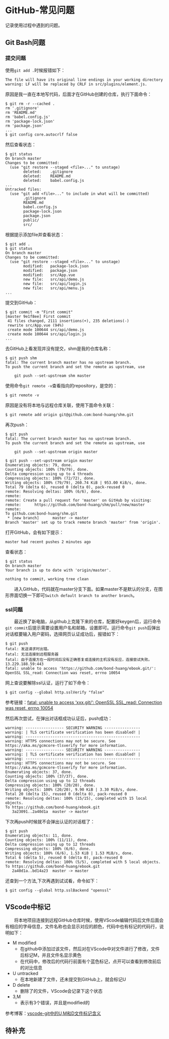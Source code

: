 # GitHub-常见问题
记录使用过程中遇到的问题。
## Git Bash问题
### 提交问题
使用`git add .`时候报错如下：
```
The file will have its original line endings in your working directory
warning: LF will be replaced by CRLF in src/plugins/element.js.
```
原因是我一直在本地写代码，后面才在GitHub创建的仓库，执行下面命令：
```
$ git rm -r --cached .
rm '.gitignore'
rm 'README.md'
rm 'babel.config.js'
rm 'package-lock.json'
rm 'package.json'
...
$ git config core.autocrlf false
```
然后查看状态：
```
$ git status
On branch master
Changes to be committed:
  (use "git restore --staged <file>..." to unstage)
        deleted:    .gitignore
        deleted:    README.md
        deleted:    babel.config.js
...
Untracked files:
  (use "git add <file>..." to include in what will be committed)
        .gitignore
        README.md
        babel.config.js
        package-lock.json
        package.json
        public/
        src/
```
根据提示添加file并查看状态：
```
$ git add .
$ git status
On branch master
Changes to be committed:
  (use "git restore --staged <file>..." to unstage)
        modified:   package-lock.json
        modified:   package.json
        modified:   src/App.vue
        new file:   src/api/demo.js
        new file:   src/api/login.js
        new file:   src/api/menu.js
...
```
提交到GitHub：
```
$ git commit -m "First commit"
[master 9e1f8ee] First commit
 41 files changed, 2111 insertions(+), 235 deletions(-)
 rewrite src/App.vue (94%)
 create mode 100644 src/api/demo.js
 create mode 100644 src/api/login.js
...
```
去GitHub上看发现并没有提交，shm是我的仓库名称：
```
$ git push shm
fatal: The current branch master has no upstream branch.
To push the current branch and set the remote as upstream, use

    git push --set-upstream shm master
```
使用命令`git remote -v`查看指向的repository，是空的：
```
$ git remote -v
```
原因是没有将本地与远程仓库关联，使用下面命令关联：
```
$ git remote add origin git@github.com:bond-huang/shm.git
```
再次push：
```
$ git push
fatal: The current branch master has no upstream branch.
To push the current branch and set the remote as upstream, use

    git push --set-upstream origin master

$ git push --set-upstream origin master
Enumerating objects: 79, done.
Counting objects: 100% (79/79), done.
Delta compression using up to 4 threads
Compressing objects: 100% (72/72), done.
Writing objects: 100% (79/79), 260.74 KiB | 953.00 KiB/s, done.
Total 79 (delta 6), reused 0 (delta 0), pack-reused 0
remote: Resolving deltas: 100% (6/6), done.
remote:
remote: Create a pull request for 'master' on GitHub by visiting:
remote:      https://github.com/bond-huang/shm/pull/new/master
remote:
To github.com:bond-huang/shm.git
 * [new branch]      master -> master
Branch 'master' set up to track remote branch 'master' from 'origin'.
```
打开GitHub，会有如下提示：
```
master had recent pushes 2 minutes ago 
```
查看状态：
```
$ git status
On branch master
Your branch is up to date with 'origin/master'.

nothing to commit, working tree clean
```
&#8195;&#8195;进入GitHub，代码就在master分支下面。如果master不是默认的分支，在图形界面切换一下即可`Switch default branch to another branch`。

### ssl问题
&#8195;&#8195;最近换了新电脑，从github上克隆下来的仓库，配置好keygen后，运行命令`git commit`后提示需要设置用户名和邮箱，设置即可。运行命令`git push`后弹出对话框要输入用户密码，选择网页认证成功后，报错如下：
```
$ git push
fatal: 发送请求时出错。
fatal: 无法连接到远程服务器
fatal: 由于连接方在一段时间后没有正确答复或连接的主机没有反应，连接尝试失败。 13.229.188.59:443
fatal: unable to access 'https://github.com/bond-huang/ebook.git/': OpenSSL SSL_read: Connection was reset, errno 10054
```
网上查说要解除ssl认证，运行了如下命令：
```
$ git config --global http.sslVerify "false"
```
参考链接：[fatal: unable to access ‘xxx.git/‘: OpenSSL SSL_read: Connection was reset, errno 10054](https://joycez.blog.csdn.net/article/details/116523092)

然后再次尝试，在弹出对话框成功认证后，push成功：
```
warning: ----------------- SECURITY WARNING ----------------
warning: | TLS certificate verification has been disabled! |
warning: ---------------------------------------------------
warning: HTTPS connections may not be secure. See https://aka.ms/gcmcore-tlsverify for more information.
warning: ----------------- SECURITY WARNING ----------------
warning: | TLS certificate verification has been disabled! |
warning: ---------------------------------------------------
warning: HTTPS connections may not be secure. See https://aka.ms/gcmcore-tlsverify for more information.
Enumerating objects: 37, done.
Counting objects: 100% (37/37), done.
Delta compression using up to 12 threads
Compressing objects: 100% (20/20), done.
Writing objects: 100% (20/20), 9.90 KiB | 3.30 MiB/s, done.
Total 20 (delta 15), reused 0 (delta 0), pack-reused 0
remote: Resolving deltas: 100% (15/15), completed with 15 local objects.
To https://github.com/bond-huang/ebook.git
   3a23091..2a40d1a  master -> master
```
下次再push时候就不会弹出认证的对话框了：
```
$ git push
Enumerating objects: 11, done.
Counting objects: 100% (11/11), done.
Delta compression using up to 12 threads
Compressing objects: 100% (6/6), done.
Writing objects: 100% (6/6), 1.53 KiB | 1.53 MiB/s, done.
Total 6 (delta 5), reused 0 (delta 0), pack-reused 0
remote: Resolving deltas: 100% (5/5), completed with 5 local objects.
To https://github.com/bond-huang/ebook.git
   2a40d1a..bd14a23  master -> master
```
还查到一个方法,下次再遇到试试看，命令如下：
```
$ git config --global http.sslBackend "openssl"
```
## VScode中标记
&#8195;&#8195;将本地项目连接到远程GitHub仓库时候，使用VScode编辑代码后文件后面会有相应的字母信息，文件名称也会显示对应的颜色，代码中也有标记的代码行，说明如下：
- M modified
    - 在github中添加过该文件，然后对在VScode中对文件进行了修改，文件后标记M，并且文件名显示黄色
    - 在代码中，修改后的代码行前面有个蓝色标记，点开可以查看到修改前后的对比信息
- U untracked
    - 在本地新建了文件，还未提交到GitHub上，就会标记U
- D delete
    - 删除了的文件，VScode会记录下这个状态
- 3,M
    - 表示有3个错误，并且是modified的

参考博客：[vscode-git中的U,M和D文件标记含义](https://blog.csdn.net/qsj0606/article/details/114439860)
## 待补充
